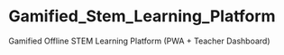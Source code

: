 # Gamified_Stem_Learning_Platform
Gamified Offline STEM Learning Platform (PWA + Teacher Dashboard)
